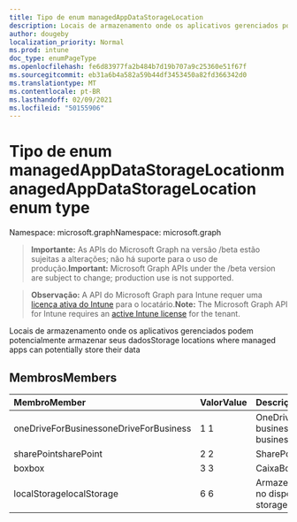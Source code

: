```yaml
---
title: Tipo de enum managedAppDataStorageLocation
description: Locais de armazenamento onde os aplicativos gerenciados podem potencialmente armazenar seus dados
author: dougeby
localization_priority: Normal
ms.prod: intune
doc_type: enumPageType
ms.openlocfilehash: fe6d83977fa2b484b7d19b707a9c25360e51f67f
ms.sourcegitcommit: eb31a6b4a582a59b44df3453450a82fd366342d0
ms.translationtype: MT
ms.contentlocale: pt-BR
ms.lasthandoff: 02/09/2021
ms.locfileid: "50155906"
---
```

# <a name="managedappdatastoragelocation-enum-type"></a><span data-ttu-id="e809a-103">Tipo de enum managedAppDataStorageLocation</span><span class="sxs-lookup"><span data-stu-id="e809a-103">managedAppDataStorageLocation enum type</span></span>

<span data-ttu-id="e809a-104">Namespace: microsoft.graph</span><span class="sxs-lookup"><span data-stu-id="e809a-104">Namespace: microsoft.graph</span></span>

> <span data-ttu-id="e809a-105">**Importante:** As APIs do Microsoft Graph na versão /beta estão sujeitas a alterações; não há suporte para o uso de produção.</span><span class="sxs-lookup"><span data-stu-id="e809a-105">**Important:** Microsoft Graph APIs under the /beta version are subject to change; production use is not supported.</span></span>

> <span data-ttu-id="e809a-106">**Observação:** A API do Microsoft Graph para Intune requer uma [licença ativa do Intune](https://go.microsoft.com/fwlink/?linkid=839381) para o locatário.</span><span class="sxs-lookup"><span data-stu-id="e809a-106">**Note:** The Microsoft Graph API for Intune requires an [active Intune license](https://go.microsoft.com/fwlink/?linkid=839381) for the tenant.</span></span>

<span data-ttu-id="e809a-107">Locais de armazenamento onde os aplicativos gerenciados podem potencialmente armazenar seus dados</span><span class="sxs-lookup"><span data-stu-id="e809a-107">Storage locations where managed apps can potentially store their data</span></span>

## <a name="members"></a><span data-ttu-id="e809a-108">Membros</span><span class="sxs-lookup"><span data-stu-id="e809a-108">Members</span></span>
|<span data-ttu-id="e809a-109">Membro</span><span class="sxs-lookup"><span data-stu-id="e809a-109">Member</span></span>|<span data-ttu-id="e809a-110">Valor</span><span class="sxs-lookup"><span data-stu-id="e809a-110">Value</span></span>|<span data-ttu-id="e809a-111">Descrição</span><span class="sxs-lookup"><span data-stu-id="e809a-111">Description</span></span>|
|:---|:---|:---|
|<span data-ttu-id="e809a-112">oneDriveForBusiness</span><span class="sxs-lookup"><span data-stu-id="e809a-112">oneDriveForBusiness</span></span>|<span data-ttu-id="e809a-113">1 </span><span class="sxs-lookup"><span data-stu-id="e809a-113">1</span></span>|<span data-ttu-id="e809a-114">OneDrive for business</span><span class="sxs-lookup"><span data-stu-id="e809a-114">OneDrive for business</span></span>|
|<span data-ttu-id="e809a-115">sharePoint</span><span class="sxs-lookup"><span data-stu-id="e809a-115">sharePoint</span></span>|<span data-ttu-id="e809a-116">2 </span><span class="sxs-lookup"><span data-stu-id="e809a-116">2</span></span>|<span data-ttu-id="e809a-117">SharePoint</span><span class="sxs-lookup"><span data-stu-id="e809a-117">SharePoint</span></span>|
|<span data-ttu-id="e809a-118">box</span><span class="sxs-lookup"><span data-stu-id="e809a-118">box</span></span>|<span data-ttu-id="e809a-119">3 </span><span class="sxs-lookup"><span data-stu-id="e809a-119">3</span></span>|<span data-ttu-id="e809a-120">Caixa</span><span class="sxs-lookup"><span data-stu-id="e809a-120">Box</span></span>|
|<span data-ttu-id="e809a-121">localStorage</span><span class="sxs-lookup"><span data-stu-id="e809a-121">localStorage</span></span>|<span data-ttu-id="e809a-122">6 </span><span class="sxs-lookup"><span data-stu-id="e809a-122">6</span></span>|<span data-ttu-id="e809a-123">Armazenamento local no dispositivo</span><span class="sxs-lookup"><span data-stu-id="e809a-123">Local storage on the device</span></span>|





